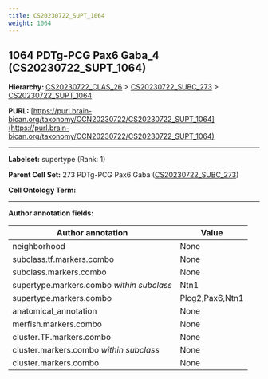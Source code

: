 ```yaml
---
title: CS20230722_SUPT_1064
weight: 1064
---
```

## 1064 PDTg-PCG Pax6 Gaba_4 (CS20230722_SUPT_1064)
<b>Hierarchy: </b>
[CS20230722_CLAS_26](../CS20230722_CLAS_26) >
[CS20230722_SUBC_273](../CS20230722_SUBC_273) >
[CS20230722_SUPT_1064](../CS20230722_SUPT_1064)

**PURL:** [https://purl.brain-bican.org/taxonomy/CCN20230722/CS20230722_SUPT_1064](https://purl.brain-bican.org/taxonomy/CCN20230722/CS20230722_SUPT_1064)

---


**Labelset:** supertype (Rank: 1)

**Parent Cell Set:** 273 PDTg-PCG Pax6 Gaba ([CS20230722_SUBC_273](../CS20230722_SUBC_273))



**Cell Ontology Term:** 

[MARKER GENES.]: #


---

[TRANSFERRED ANNOTATIONS.]: #


[AUTHOR ANNOTATION FIELDS.]: #


**Author annotation fields:**

| Author annotation | Value |
|-------------------|-------|
|neighborhood|None|
|subclass.tf.markers.combo|None|
|subclass.markers.combo|None|
|supertype.markers.combo _within subclass_|Ntn1|
|supertype.markers.combo|Plcg2,Pax6,Ntn1|
|anatomical_annotation|None|
|merfish.markers.combo|None|
|cluster.TF.markers.combo|None|
|cluster.markers.combo _within subclass_|None|
|cluster.markers.combo|None|
